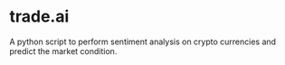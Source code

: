 # trade.ai
A python script to perform sentiment analysis on crypto currencies and predict the market condition.
